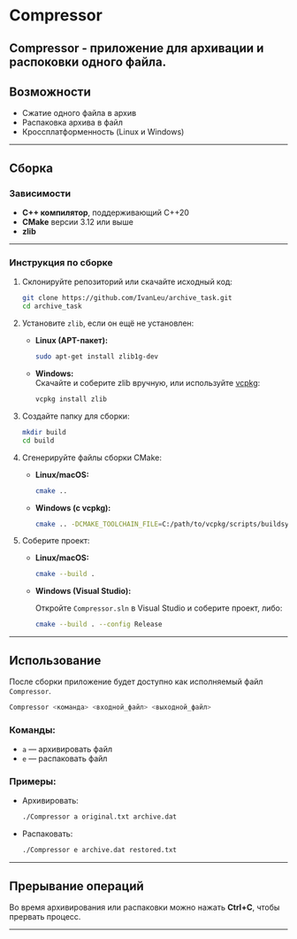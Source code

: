 # Compressor

Compressor - приложение для архивации и распоковки одного файла.
---

## Возможности

- Сжатие одного файла в архив
- Распаковка архива в файл
- Кроссплатформенность (Linux и Windows)

---

## Сборка

### Зависимости

- **C++ компилятор**, поддерживающий C++20
- **CMake** версии 3.12 или выше
- **zlib**

---

### Инструкция по сборке

1. Склонируйте репозиторий или скачайте исходный код:

   ```bash
   git clone https://github.com/IvanLeu/archive_task.git
   cd archive_task
   ```

2. Установите `zlib`, если он ещё не установлен:

   - **Linux (APT-пакет):**

     ```bash
     sudo apt-get install zlib1g-dev
     ```

   - **Windows:**  
     Скачайте и соберите zlib вручную, или используйте [vcpkg](https://github.com/microsoft/vcpkg):

     ```bash
     vcpkg install zlib
     ```

3. Создайте папку для сборки:

   ```bash
   mkdir build
   cd build
   ```

4. Сгенерируйте файлы сборки CMake:

   - **Linux/macOS:**

     ```bash
     cmake ..
     ```

   - **Windows (с vcpkg):**

     ```bash
     cmake .. -DCMAKE_TOOLCHAIN_FILE=C:/path/to/vcpkg/scripts/buildsystems/vcpkg.cmake
     ```

5. Соберите проект:

   - **Linux/macOS:**

     ```bash
     cmake --build .
     ```

   - **Windows (Visual Studio):**
     
     Откройте `Compressor.sln` в Visual Studio и соберите проект, либо:

     ```bash
     cmake --build . --config Release
     ```

---

## Использование

После сборки приложение будет доступно как исполняемый файл `Compressor`.

```bash
Compressor <команда> <входной_файл> <выходной_файл>
```

### Команды:

- `a` — архивировать файл
- `e` — распаковать файл

### Примеры:

- Архивировать:

  ```bash
  ./Compressor a original.txt archive.dat
  ```

- Распаковать:

  ```bash
  ./Compressor e archive.dat restored.txt
  ```

---

## Прерывание операций

Во время архивирования или распаковки можно нажать **Ctrl+C**, чтобы прервать процесс.

---
